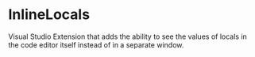 # InlineLocals
Visual Studio Extension that adds the ability to see the values of locals in the code editor itself instead of in a separate window.
